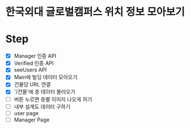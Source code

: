 # 한국외대 글로벌캠퍼스 위치 정보 모아보기

# Step
- [x] Manager 인증 API
- [x] Verified 인증 API
- [x] seeUsers API
- [x] Main에 빌딩 데이터 모아오기
- [x] 건물당 URL 연결
- [x] '/건물'에 층 데이터 불러오기
- [ ] 버튼 누르면 층별 이미지 나오게 하기
- [ ] 내부 설계도 데이터 구하기
- [ ] user page
- [ ] Manager Page
